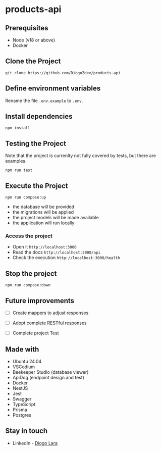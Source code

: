 # products-api

## Prerequisites

- Node (v18 or above)
- Docker


## Clone the Project
```
git clone https://github.com/DiogoZdev/products-api
```

## Define environment variables
Rename the file `.env.example` to `.env`.

## Install dependencies
```
npm install
```

## Testing the Project
Note that the project is currenlty not fully covered by tests, but there are examples.
```
npm run test
```

## Execute the Project
```
npm run compose:up
```
- the database will be provided
- the migrations will be applied
- the project models will be made available
- the application will run locally


### Access the project
- Open it `http://localhost:3000`
- Read the docs `http://localhost:3000/api`
- Check the execution `http://localhost:3000/health`


## Stop the project
```
npm run compose:down
```

## Future improvements
- [ ] Create mappers to adjust responses
- [ ] Adopt complete RESTful responses
- [ ] Complete project Test


## Made with

- Ubuntu 24.04
- VSCodium
- Beekeeper Studio (database viewer)
- ApiDog (endpoint design and test)
- Docker
- NestJS
- Jest
- Swagger
- TypeScript
- Prisma
- Postgres


## Stay in touch

- LinkedIn - [Diogo Lara](https://linkedin.com/in/diogo-lara)

